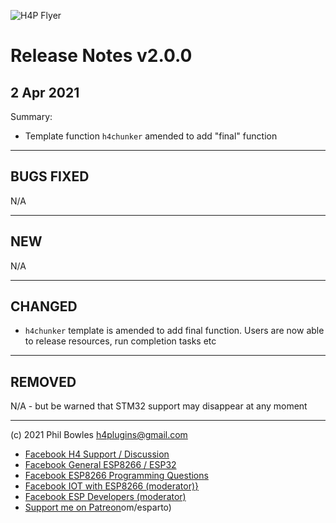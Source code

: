 ![H4P Flyer](/assets/h4sml.jpg) 

# Release Notes v2.0.0
## 2 Apr 2021


Summary:
* Template function `h4chunker` amended to add "final" function

---

## **BUGS FIXED**

N/A

---

## **NEW**

N/A

---

## **CHANGED**

* `h4chunker` template is amended to add final function. Users are now able to release resources, run completion tasks etc

---

## **REMOVED**

N/A - but be warned that STM32 support may disappear at any moment

---

(c) 2021 Phil Bowles h4plugins@gmail.com

* [Facebook H4  Support / Discussion](https://www.facebook.com/groups/444344099599131/)
* [Facebook General ESP8266 / ESP32](https://www.facebook.com/groups/2125820374390340/)
* [Facebook ESP8266 Programming Questions](https://www.facebook.com/groups/esp8266questions/)
* [Facebook IOT with ESP8266 (moderator)}](https://www.facebook.com/groups/1591467384241011/)
* [Facebook ESP Developers (moderator)](https://www.facebook.com/groups/ESP8266/)
* [Support me on Patreon](https://patreon.com/esparto)om/esparto)